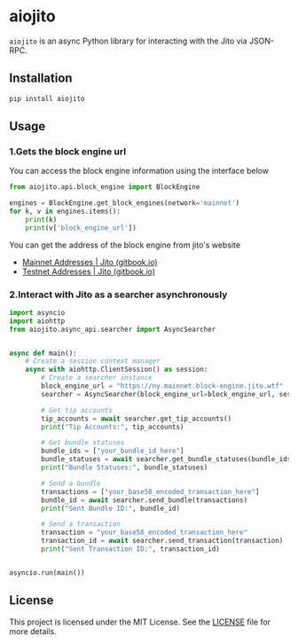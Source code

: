 # aiojito

`aiojito` is an async Python library for interacting with the Jito via JSON-RPC.

## Installation

```bash
pip install aiojito
```
    
## Usage

### 1.Gets the block engine url

You can access the block engine information using the interface below

```python
from aiojito.api.block_engine import BlockEngine

engines = BlockEngine.get_block_engines(network='mainnet')
for k, v in engines.items():
    print(k)
    print(v['block_engine_url'])
```

You can get the address of the block engine from jito's website

- [Mainnet Addresses | Jito (gitbook.io)](https://jito-labs.gitbook.io/mev/searcher-resources/block-engine/mainnet-addresses)
- [Testnet Addresses | Jito (gitbook.io)](https://jito-labs.gitbook.io/mev/searcher-resources/block-engine/testnet-addresses)

### 2.Interact with Jito as a searcher asynchronously

```python  
import asyncio
import aiohttp
from aiojito.async_api.searcher import AsyncSearcher


async def main():
    # Create a session context manager
    async with aiohttp.ClientSession() as session:
        # Create a searcher instance  
        block_engine_url = "https://ny.mainnet.block-engine.jito.wtf"
        searcher = AsyncSearcher(block_engine_url=block_engine_url, session=session)

        # Get tip accounts  
        tip_accounts = await searcher.get_tip_accounts()
        print("Tip Accounts:", tip_accounts)

        # Get bundle statuses  
        bundle_ids = ["your_bundle_id_here"]
        bundle_statuses = await searcher.get_bundle_statuses(bundle_ids)
        print("Bundle Statuses:", bundle_statuses)

        # Send a bundle  
        transactions = ["your_base58_encoded_transaction_here"]
        bundle_id = await searcher.send_bundle(transactions)
        print("Sent Bundle ID:", bundle_id)

        # Send a transaction  
        transaction = "your_base58_encoded_transaction_here"
        transaction_id = await searcher.send_transaction(transaction)
        print("Sent Transaction ID:", transaction_id)


asyncio.run(main())
```

## License

This project is licensed under the MIT License. See the [LICENSE](LICENSE) file for more details.